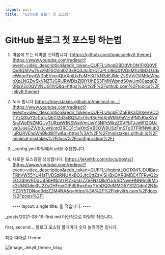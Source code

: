 ```yaml
---
layout: post
title:  "GitHub 블로그 첫 포스팅"
---
```


# GitHub 블로그 첫 포스팅 하는법

1. 마음에 드는 테마를 선택합니다. [https://github.com/topics/jekyll-theme](https://www.youtube.com/redirect?event=video_description&redir_token=QUFFLUhqbDBDdVhON1FKQ0VFQnBQSlVwTkxzME5OVnI0Z3xBQ3Jtc0trQTJPLU9iQ01VQkM1U0M3LUdxeWdocFpvdWl1bEVvcnQtVXpjUkFuMHlXTkN3dEJMejZsSVVjOVM0eWhabXpLNGZwSkVNZTJGRlJRWDlzZjBiYUhES3FMNWpndS0wUm80azg0Z0RxV2c0QVVNUG1IVQ&q=https%3A%2F%2Fgithub.com%2Ftopics%2Fjekyll-theme)

2. fork 합니다.[https://mmistakes.github.io/minimal-m...](https://www.youtube.com/redirect?event=video_description&redir_token=QUFFLUhqbE1ZbE9KaDVKeVVCOTYzQ3luY2c0aTJQbGI2d3xBQ3Jtc0tsR3dHdXhWMk9aVzhPN0d0aXNVSnJWeENZMGUyTURzeW1NSWstVmUwY3NPcWkzZ0VPbTJJeW12QUJya0JpeGZWb0JwNlotd3RCQ1c1aXhtSVBEOW9USzFmSTg0TFRfNWlub3luRlJRVEhpWnBkdl9iYw&q=https%3A%2F%2Fmmistakes.github.io%2Fminimal-mistakes%2Fdocs%2Fconfiguration%2F)

3. _config.yml 파일에서 url을 수정합니다.

4. 새로운 포스팅을 생성합니다. [https://jekyllrb.com/docs/posts/](https://www.youtube.com/redirect?event=video_description&redir_token=QUFFLUhqbmtLOG1XMTJDUlBaeTRhVW55YU41aTVDSzRNUXxBQ3Jtc0ttZzVlSHBxOXRBMDE4TFRwQ2xEOG4teVRDdU45bHNoVzFtZkpIdzZZeENzQlloYUdrSDNweHNNRml6Mnk3UkNDdmlfU2ZsOHFmdGlPdE8wcEoxYVhDQ0dMMG5YS1ZOdm12N1pYZ3Y5TDNod3dzZ2M4NA&q=https%3A%2F%2Fjekyllrb.com%2Fdocs%2Fposts%2F) 

   ---- layout: single title: 을 적습니다. ---- 

_posts/2021-08-16-first.md 이런식으로 파일명 적습니다.

first, second... 블로그 포스팅 할때마다 숫자 늘려가면 됩니다.



최종 따라갈 Theme

![image_Jekyll_theme_blog](BH946\BH946.github.io\images\2021-08-16-first\image_Jekyll_theme_blog.png)
